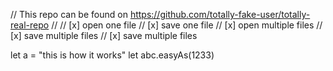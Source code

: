 // This repo can be found on https://github.com/totally-fake-user/totally-real-repo
//
// [x] open one file
// [x] save one file
// [x] open multiple files
// [x] save multiple files
// [x] save multiple files

let a = "this is how it works"
let abc.easyAs(1233)